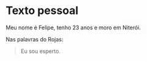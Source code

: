 # Texto pessoal
Meu nome é Felipe, tenho 23 anos e moro em Niterói.

Nas palavras do Rojas:
> Eu sou esperto.
